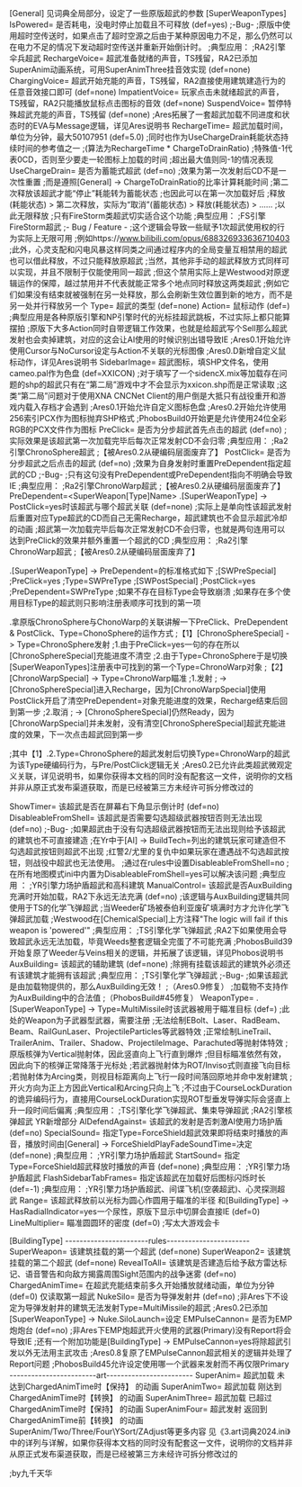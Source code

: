 [General]
见词典全局部分，设定了一些原版超武的参数
[SuperWeaponTypes]
IsPowered=<boolean>
是否耗电，没电时停止加载且不可释放
(def=yes)
;-Bug-
;原版中使用超时空传送时，如果点击了超时空源之后由于某种原因电力不足，那么仍然可以在电力不足的情况下发动超时空传送并重新开始倒计时。
;典型应用：
;RA2引擎伞兵超武
RechargeVoice=<sound>
超武准备就绪的声音，TS残留，RA2已添加SuperAnim动画系统，可用SuperAnimThree挂音效实现
(def=none)
ChargingVoice=<sound>
超武开始充能的声音，TS残留，RA2直接使用建筑建造行为的任意音效接口即可
(def=none)
ImpatientVoice=<sound>
玩家点击未就绪超武的声音，TS残留，RA2只能播放鼠标点击图标的音效
(def=none)
SuspendVoice=<sound>
暂停特殊超武充能的声音，TS残留
(def=none)
;Ares拓展了一套超武加载不同进度和状态时的EVA与Message逻辑，详见Ares说明书
RechargeTime=<float>
超武加载时间，单位为分钟，最大50107951
(def=5.0)
;同时也作为UseChargeDrain耗能状态持续时间的参考值之一
;(算法为RechargeTime * ChargeToDrainRatio)
;特殊值-1代表0CD，否则至少要走一轮图标上加载的时间
;超出最大值则同-1的情况表现
UseChargeDrain=<boolean>
是否为蓄能式超武
(def=no)
;效果为第一次发射后CD不是一次性重置
;而是遵照[General] -> ChargeToDrainRatio的比率计算耗能时间
;第二次释放该超武才能“停止”耗能转为蓄能状态
;也因此可以在第一次加载好后
;释放(耗能状态) > 第二次释放，实际为“取消”(蓄能状态) > 释放(耗能状态) > ......
;以此无限释放
;只有FireStorm类超武切实适合这个功能
;典型应用：
;FS引擎FireStorm超武
;- Bug / Feature -
;这个逻辑会导致一些赋予1次超武使用权的行为实际上无限可用
;例如https://www.bilibili.com/opus/688326933636710403
;此外，心灵支配和闪电风暴这样同类之间通过程序内的全局变量互相禁用的超武也可以借此释放，不过只能释放原超武
;当然，其他非手动的超武释放方式同样可以实现，并且不限制于仅能使用同一超武
;但这个禁用实际上是Westwood对原逻辑运作的保障，越过禁用并不代表就能正常多个地点同时释放这两类超武
;例如它们如果没有结束就被强制在另一处释放，那么会刷新生效位置到新的地方，而不是另一处并行释放另一个
Type=<type>
超武的类型
(def=none)
Action=<action>
鼠标动作
(def=<none>)
;典型应用是各种原版引擎和NP引擎时代的光标挂超武跳板，不过实际上都只能算摆拍
;原版下大多Action同时自带逻辑工作效果，也就是给超武写个Sell那么超武发射也会卖掉建筑，对应的这会让AI使用的时候识别出错导致IE
;Ares0.1开始允许使用Cursor与NoCursor设定与Action不关联的光标图像
;Ares0.D新增自定义鼠标动作，详见Ares说明书
SidebarImage=<Cameo>
超武图标，填SHP文件名，使用cameo.pal作为色盘
(def=XXICON)
;对于填写了一个sidencX.mix等加载存在问题的shp的超武只有在“第二局”游戏中才不会显示为xxicon.shp而是正常读取
;这类“第二局”问题对于使用XNA CNCNet Client的用户倒是大抵只有战役重开和游戏内载入存档才会遇到
;Ares0.1开始允许自定义图标色盘
;Ares0.2开始允许使用256索引PCX作为图标抛弃SHP格式
;PhobosBuild0开始更是允许使用24位全彩RGB的PCX文件作为图标
PreClick=<boolean>
是否为分步超武首先点击的超武
(def=no)
;实际效果是该超武第一次加载完毕后每次正常发射CD不会归零
;典型应用：
;Ra2引擎ChronoSphere超武
;【被Ares0.2从硬编码层面废弃了】
PostClick=<boolean>
是否为分步超武之后点击的超武
(def=no)
;效果为自身发射时重置PreDependent指定超武的CD
;-Bug-
;只有这句没有PreDependent或PreDependent指向不明确会导致IE
;典型应用：
;Ra2引擎ChronoWarp超武
;【被Ares0.2从硬编码层面废弃了】
PreDependent=<SuperWeapon[Type]Name>
.[SuperWeaponType] -> PostClick=yes时该超武与哪个超武关联
(def=none)
;实际上是单向性该超武发射后重置对应Type超武的CD而自己无需Recharge，超武建筑也不会显示超武冷却的动画
;超武第一次加载完毕后每次正常发射CD不会归零，也就是两句连用可以达到PreClick的效果并额外重置一个超武的CD
;典型应用：
;Ra2引擎ChronoWarp超武
;【被Ares0.2从硬编码层面废弃了】


.[SuperWeaponType] -> PreDependent=的标准格式如下
;[SWPreSpecial]
;PreClick=yes
;Type=SWPreType
;[SWPostSpecial]
;PostClick=yes
;PreDependent=SWPreType
;如果不存在目标Type会导致崩溃
;如果存在多个使用目标Type的超武则只影响注册表顺序可找到的第一项


.拿原版ChronoSphere与ChonoWarp的关联讲解一下PreClick、PreDependent & PostClick、Type=ChonoSphere的运作方式
;【1】[ChronoSphereSpecial] -> Type=ChronoSphere发射
;1.由于PreClick=yes一句的存在所以[ChronoSphereSpecial]充能进度不清空
;2.由于Type=ChronoSphere于是切换[SuperWeaponTypes]注册表中可找到的第一个Type=ChronoWarp对象
;【2】[ChronoWarpSpecial] -> Type=ChronoWarp瞄准
;1.发射
; -> [ChronoSphereSpecial]进入Recharge，因为[ChronoWarpSpecial]使用PostClick开启了清空PreDependent=对象充能进度的效果，Recharge结束后回到第一步
;2.取消
; -> [ChronoSphereSpecial]仍然Ready，因为[ChronoWarpSpecial]并未发射，没有清空[ChronoSphereSpecial]超武充能进度的效果，下一次点击超武回到第一步

;其中【1】.2.Type=ChronoSphere的超武发射后切换Type=ChronoWarp的超武为该Type硬编码行为，与Pre/PostClick逻辑无关
;Ares0.2已允许此类超武微观定义关联，详见说明书，如果你获得本文档的同时没有配套这一文件，说明你的文档并非从原正式发布渠道获取，而是已经被第三方未经许可拆分修改过的


ShowTimer=<boolean>
该超武是否在屏幕右下角显示倒计时
(def=no)
DisableableFromShell=<boolean>
该超武是否需要勾选超级武器按钮否则无法出现
(def=no)
;-Bug-
;如果超武由于没有勾选超级武器按钮而无法出现则给予该超武的建筑也不可直接建造
;在Yr中于[AI] -> BuildTech=<buildinglist>列出的建筑玩家可建造但不勾选超武按钮则超武不出现
;红警2/尤里的复仇中如果玩家在遭遇战不勾选超武按钮，则战役中超武也无法使用。
;通过在rules中设置DisableableFromShell=no
;在所有地图模式ini中内置为DisableableFromShell=yes可以解决该问题
;典型应用 ：
;YR引擎力场护盾超武和高科建筑
ManualControl=<boolean>
该超武是否AuxBuilding充满时开始加载，RA2下永远无法充满
(def=no)
;该逻辑与AuxBuilding逻辑共同使用于TS的化学飞弹超武
;当Weeder矿场被泰伯利亚废矿填满时方才允许化学飞弹超武加载
;Westwood在[ChemicalSpecial]上方注释"The logic will fail if this weapon is 'powered'"
;典型应用：
;TS引擎化学飞弹超武
;RA2下如果使用会导致超武永远无法加载，毕竟Weeds整套逻辑全完蛋了不可能充满
;PhobosBuild39开始复原了Weeder与Veins相关的逻辑，并拓展了该逻辑，详见Phobos说明书
AuxBuilding=<BuildingType>
该超武的辅助建筑
(def=none)
;除拥有挂载该超武的建筑外必须还有该建筑才能拥有该超武
;典型应用：
;TS引擎化学飞弹超武
;-Bug-
;如果该超武是由加载物提供的，那么AuxBuilding无效！
;（Ares0.9修复）
;加载物不支持作为AuxBuilding中的合法值
;（PhobosBuild#45修复）
WeaponType=<Weapon>
.[SuperWeaponType] -> Type=MultiMissile时该武器被用于瞄准目标
(def=<none>)
;此处的Weapon为子武器型武器，需要注册
;无法绘制EBolt、Laser、RadBeam、Beam、RailGunLaser、ProjectileParticles等武器特效
;正常绘制LineTrail、TrailerAnim、Trailer、Shadow、ProjectileImage、Parachuted等抛射体特效
;原版核弹为Vertical抛射体，因此竖直向上飞行直到爆炸
;但目标瞄准依然有效，因此向下的核弹正常降落于光标处
;若武器抛射体为ROT/Inviso式则直接飞向目标
;若抛射体为Arcing类，则视目标距离向上飞行一段时间落回原地并命中发射建筑
;开火方向为正上方因此Vertical和Arcing只向上飞
;不过由于CourseLockDuration的诡异编码行为，直接用CourseLockDuration实现ROT型垂发导弹实际会竖直上升一段时间后偏离
;典型应用：
;TS引擎化学飞弹超武、集束导弹超武
;RA2引擎核弹超武
YR新增部分
AIDefendAgainst=<boolean>
该超武的发射是否刺激AI使用力场护盾
(def=no)
SpecialSound=<sound>
指定Type=ForceShield超武效果即将结束时播放的声音，播放时间由[General] -> ForceShieldPlayFadeSoundTime=决定
(def=none)
;典型应用：
;YR引擎力场护盾超武
StartSound=<sound>
指定Type=ForceShield超武释放时播放的声音
(def=none)
;典型应用：
;YR引擎力场护盾超武
FlashSidebarTabFrames=<int>
指定该超武在加载好后图标闪烁时长
(def=-1)
;典型应用：
;YR引擎力场护盾超武、间谍飞机(空袭超武)、心灵探测超武
Range=<float>
该超武释放前以光标为圆心作圆用于瞄准的半径
和[BuildingType] -> HasRadialIndicator=yes一个尿性，原版下显示中切屏会直接IE
(def=0)
LineMultiplier=<int>
瞄准圆圆环的密度
(def=0)
;写太大游戏会卡

[BuildingType]
-----------------------rules-----------------------
SuperWeapon=<SuperWeaponType>
该建筑挂载的第一个超武
(def=none)
SuperWeapon2=<SuperWeaponType>
该建筑挂载的第二个超武
(def=none)
RevealToAll=<boolean>
该建筑是否建造后给予敌方雷达标记、语音警告和向敌方揭露周围Sight范围内的战争迷雾
(def=no)
ChargedAnimTime=<float>
在超武充能结束前多久开始播放就绪动画，单位为分钟
(def=0)
仅读取第一超武
NukeSilo=<boolean>
是否为导弹发射井
(def=no)
;非Ares下不设定为导弹发射井的建筑无法发射Type=MultiMissile的超武
;Ares0.2已添加[SuperWeaponType] -> Nuke.SiloLaunch=<boolean>设定
EMPulseCannon=<boolean>
是否为EMP炮炮台
(def=no)
;非Ares下EMP炮超武开火使用的武器(Primary)没有Report将会导致IE
;还有一个附加功能是[BuildingType] -> EMPulseCannon=yes将除超武引发以外无法用主武攻击
;Ares0.8复原了EMPulseCannon超武相关的逻辑并处理了Report问题
;PhobosBuild45允许设定使用哪一个武器来发射而不再仅限Primary
------------------------art------------------------
SuperAnim=<animation>
超武加载
未达到ChargedAnimTime时【保持】
的动画
SuperAnimTwo=<animation>
超武加载
刚达到ChargedAnimTime时【转换】
的动画
SuperAnimThree=<animation>
超武加载
已超过ChargedAnimTime时【保持】
的动画
SuperAnimFour=<animation>
超武发射
返回到ChargedAnimTime前【转换】
的动画
SuperAnim/Two/Three/Four\YSort/ZAdjust等更多内容
见《3.art词典2024.ini》中的详列与详解，如果你获得本文档的同时没有配套这一文件，说明你的文档并非从原正式发布渠道获取，而是已经被第三方未经许可拆分修改过的

;by九千天华